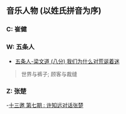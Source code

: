 ## 音乐人物 (以姓氏拼音为序)

### C: 崔健

### W: 五条人

- [五条人-梁文道 (八分) 我们为什么对荒诞着迷](https://youtu.be/i_sIXZ_1juE)

> 世界与裤子; 顾客与裁缝
### Z: 张楚

-[十三邀 第七期 : 许知远对话张楚](http://v.qq.com/boke/gplay/4078ce777a38a0c0319a98f09ddbd54d_z240001019v7sc0_0_a0353j2m9il.html)

